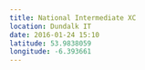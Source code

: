 ```yaml
---
title: National Intermediate XC
location: Dundalk IT
date: 2016-01-24 15:10
latitude: 53.9838059
longitude: -6.393661
---
```

